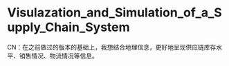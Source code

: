 # Visulazation_and_Simulation_of_a_Supply_Chain_System
CN：在之前做过的版本的基础上，我想结合地理信息，更好地呈现供应链库存水平、销售情况、物流情况等信息。
